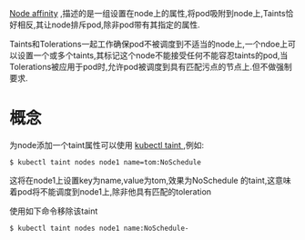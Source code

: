 [Node affinity](https://kubernetes.io/docs/concepts/configuration/assign-pod-node/#node-affinity-beta-feature) ,描述的是一组设置在node上的属性,将pod吸附到node上,Taints恰好相反,其让node排斥pod,除非pod带有其指定的属性.

Taints和Tolerations一起工作确保pod不被调度到不适当的node上,一个ndoe上可以设置一个或多个taints,其标记这个node不能接受任何不能容忍taints的pod,当Tolerations被应用于pod时,允许pod被调度到具有匹配污点的节点上.但不做强制要求.

# 概念

为node添加一个taint属性可以使用 [kubectl taint ](https://kubernetes.io/docs/reference/generated/kubectl/kubectl-commands#taint),例如:

```
$ kubectl taint nodes node1 name=tom:NoSchedule
```

这将在node1上设置key为name,value为tom,效果为NoSchedule 的taint,这意味着pod将不能调度到node1上,除非他具有匹配的toleration

使用如下命令移除该taint

```
$ kubectl taint nodes node1 name:NoSchedule-
```




